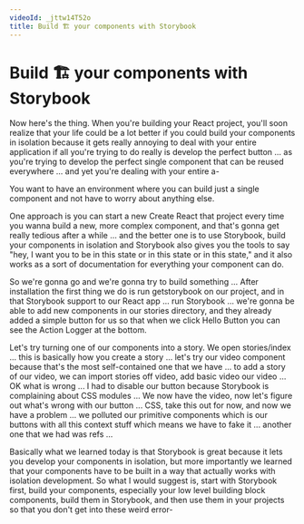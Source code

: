 ```yaml
---
videoId: _jttw14T52o
title: Build 🏗 your components with Storybook
---
```


# Build 🏗 your components with Storybook

Now here's the thing. When you're building your React project, you'll soon realize that your life could be a lot better if you could build your components in isolation because it gets really annoying to deal with your entire application if all you're trying to do really is develop the perfect button ... as you're trying to develop the perfect single component that can be reused everywhere ... and yet you're dealing with your entire a-

You want to have an environment where you can build just a single component and not have to worry about anything else.

One approach is you can start a new Create React that project every time you wanna build a new, more complex component, and that's gonna get really tedious after a while ... and the better one is to use Storybook, build your components in isolation and Storybook also gives you the tools to say "hey, I want you to be in this state or in this state or in this state," and it also works as a sort of documentation for everything your component can do.

So we're gonna go and we're gonna try to build something ... After installation the first thing we do is run getstorybook on our project, and in that Storybook support to our React app ... run Storybook ... we're gonna be able to add new components in our stories directory, and they already added a simple button for us so that when we click Hello Button you can see the Action Logger at the bottom.

Let's try turning one of our components into a story. We open stories/index ... this is basically how you create a story ... let's try our video component because that's the most self-contained one that we have ... to add a story of our video, we can import stories off video, add basic video our video ... OK what is wrong ... I had to disable our button because Storybook is complaining about CSS modules ... We now have the video, now let's figure out what's wrong with our button ... CSS, take this out for now, and now we have a problem ... we polluted our primitive components which is our buttons with all this context stuff which means we have to fake it ... another one that we had was refs ...

Basically what we learned today is that Storybook is great because it lets you develop your components in isolation, but more importantly we learned that your components have to be built in a way that actually works with isolation development. So what I would suggest is, start with Storybook first, build your components, especially your low level building block components, build them in Storybook, and then use them in your projects so that you don't get into these weird error-

